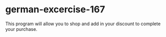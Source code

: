 # german-excercise-167
This program will allow you to shop and add in your discount to complete your purchase.
